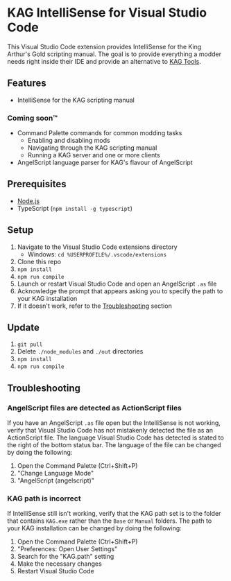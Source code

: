 # KAG IntelliSense for Visual Studio Code

This Visual Studio Code extension provides IntelliSense for the King Arthur's Gold scripting manual. The goal is to provide everything a modder needs right inside their IDE and provide an alternative to [KAG Tools](https://github.com/calebchalmers/KAGTools).

## Features

- IntelliSense for the KAG scripting manual

### Coming soon™

- Command Palette commands for common modding tasks
  - Enabling and disabling mods
  - Navigating through the KAG scripting manual
  - Running a KAG server and one or more clients
- AngelScript language parser for KAG's flavour of AngelScript

## Prerequisites

- [Node.js](https://nodejs.org/)
- TypeScript (`npm install -g typescript`)

## Setup

1. Navigate to the Visual Studio Code extensions directory
   - Windows: `cd %USERPROFILE%/.vscode/extensions`
2. Clone this repo
3. `npm install`
4. `npm run compile`
5. Launch or restart Visual Studio Code and open an AngelScript `.as` file
6. Acknowledge the prompt that appears asking you to specify the path to your KAG installation
7. If it doesn't work, refer to the [Troubleshooting](#troubleshooting) section

## Update

1. `git pull`
2. Delete `./node_modules` and `./out` directories
3. `npm install`
4. `npm run compile`

## Troubleshooting

### AngelScript files are detected as ActionScript files

If you have an AngelScript `.as` file open but the IntelliSense is not working, verify that Visual Studio Code has not mistakenly detected the file as an ActionScript file. The language Visual Studio Code has detected is stated to the right of the bottom status bar. The language of the file can be changed by doing the following:

1. Open the Command Palette (Ctrl+Shift+P)
2. "Change Language Mode"
3. "AngelScript (angelscript)"

### KAG path is incorrect

If IntelliSense still isn't working, verify that the KAG path set is to the folder that contains `KAG.exe` rather than the `Base` or `Manual` folders. The path to your KAG installation can be changed by doing the following:

1. Open the Command Palette (Ctrl+Shift+P)
2. "Preferences: Open User Settings"
3. Search for the "KAG.path" setting
4. Make the necessary changes
5. Restart Visual Studio Code

